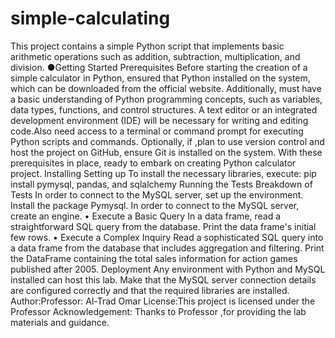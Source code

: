 # simple-calculating
This project contains a simple Python script that implements basic arithmetic operations such as addition, subtraction, multiplication, and division.
●Getting Started
Prerequisites
Before starting the creation of a simple calculator in Python, ensured that Python installed on the system, which can be downloaded from the official website. Additionally, must have a basic understanding of Python programming concepts, such as variables, data types, functions, and control structures. A text editor or an integrated development environment (IDE) will be necessary for writing and editing code.Also need access to a terminal or command prompt for executing Python scripts and commands. Optionally, if ,plan to use version control and host the project on GitHub, ensure Git is installed on the system. With these prerequisites in place, ready to embark on creating Python calculator project.
Installing
Setting up To install the necessary libraries, execute: pip install pymysql, pandas, and sqlalchemy
Running the Tests
Breakdown of Tests
In order to connect to the MySQL server, set up the environment. Install the package Pymysql. In order to connect to the MySQL server, create an engine. • Execute a Basic Query In a data frame, read a straightforward SQL query from the database. Print the data frame's initial few rows. • Execute a Complex Inquiry Read a sophisticated SQL query into a data frame from the database that includes aggregation and filtering. Print the DataFrame containing the total sales information for action games published after 2005.
Deployment
Any environment with Python and MySQL installed can host this lab. Make that the MySQL server connection details are configured correctly and that the required libraries are installed.
Author:Professor: Al-Trad Omar
License:This project is licensed under the Professor
Acknowledgement:  Thanks to Professor ,for providing the lab materials and guidance.
